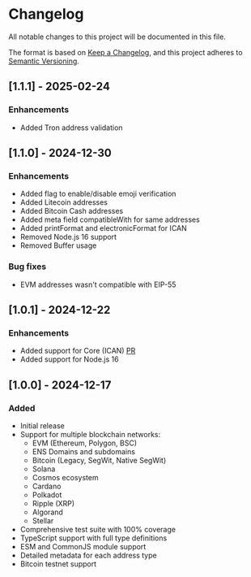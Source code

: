 # Changelog

All notable changes to this project will be documented in this file.

The format is based on [Keep a Changelog](https://keepachangelog.com/en/1.0.0/),
and this project adheres to [Semantic Versioning](https://semver.org/spec/v2.0.0.html).

## [1.1.1] - 2025-02-24

### Enhancements

- Added Tron address validation

## [1.1.0] - 2024-12-30

### Enhancements

- Added flag to enable/disable emoji verification
- Added Litecoin addresses
- Added Bitcoin Cash addresses
- Added meta field compatibleWith for same addresses
- Added printFormat and electronicFormat for ICAN
- Removed Node.js 16 support
- Removed Buffer usage

### Bug fixes

- EVM addresses wasn't compatible with EIP-55

## [1.0.1] - 2024-12-22

### Enhancements

- Added support for Core (ICAN) [PR](https://github.com/sergical/blockchain-wallet-validator/pull/3)
- Added support for Node.js 16

## [1.0.0] - 2024-12-17

### Added

- Initial release
- Support for multiple blockchain networks:
  - EVM (Ethereum, Polygon, BSC)
  - ENS Domains and subdomains
  - Bitcoin (Legacy, SegWit, Native SegWit)
  - Solana
  - Cosmos ecosystem
  - Cardano
  - Polkadot
  - Ripple (XRP)
  - Algorand
  - Stellar
- Comprehensive test suite with 100% coverage
- TypeScript support with full type definitions
- ESM and CommonJS module support
- Detailed metadata for each address type
- Bitcoin testnet support
